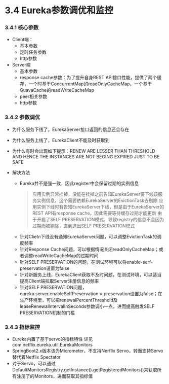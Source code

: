 # 3.4 Eureka参数调优和监控

### 3.4.1 核心参数

- Client端：
  - 基本参数
  - 定时任务参数
  - http参数
- Server端
  - 基本参数
  - response cache参数：为了提升自身REST API接口性能，提供了两个缓存，一个时基于ConcurrentMap的readOnlyCacheMap，一个基于GuavaCache的readWriteCacheMap
  - peer相关参数
  - http参数

### 3.4.2 参数调优

- 为什么服务下线了，EurekaServer接口返回的信息还会存在
- 为什么服务上线了，EurekaClient不能及时获取到
- 为什么有时会出现如下提示：RENEW ARE LESSER THAN THRESHOLD AND HENCE THE INSTANCES ARE NOT BEGING EXPIRED JUST TO BE SAFE

- 解决方法
  - Eureka并不是强一致，因此register中会保留过期的实例信息
    > 应用实例异常挂掉，没能在挂掉之前告知EurekaServer要下线该服务实例信息，这个需要依赖EurekaServer的EvictionTask去剔除
    > 应用实例下线时有告知EurekaServer下线，但是由于EurekaServer的REST API有response cache，因此需要等待缓存过期才能更新
    > 由于开启了SELF PRESERVATION模式，导致registry的信息不会因为过期而被剔除，直到退出SELF PRESERVATION模式
  - 针对Clietn下线没有通知EurekaServer问题，可以调整EvictionTask的调度频率
  - 针对Response Cache问题，可以根据情况关闭readOnlyCacheMap；或者调整readWriteCacheMap的过期时间
  - 针对SELF PRESERVATION的问题，在测试环境可以将enable-serf-preservation设置为false
  - 针对新服务上线，EurekaClient获取不及时问题，在测试环境，可以适当提高Client端拉取Server注册信息的频率
  - 针对SELF PRESERVATION问题，eureka.server.enableSelfPreservation = preservation设置为false；在生产环境里，可以把renewalPercentThreshold及leaseRenewalIntervalInSeconds参数调小一点，进而提高触发SELF PRESERVATION机制的门槛

### 3.4.3 指标监控

- Eureka内置了基于servo的指标特性 详见com.netflix.eureka.util.EurekaMonitors
- SpringBoot2.x版本该为Micrometer，不支持Nerflix Servo，转而支持Servo替代着Netflix Spectator
- 对于Servo，可以通过DefaultMonitorsRegistry.getInstance().getRegisteredMonitors()来获取所有注册了的Monitors，进而获取其指标值
